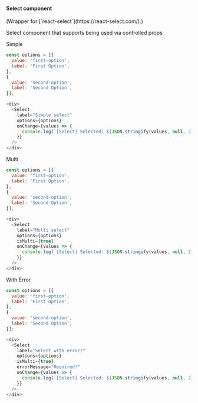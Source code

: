 #### Select component

<p class="f6">(Wrapper for [`react-select`](https://react-select.com/).)</p>

Select component that supports being used via controlled props

Simple
```js
const options = [{
  value: 'first-option',
  label: 'First Option',
},
{
  value: 'second-option',
  label: 'Second Option',
}];

<div>
  <Select
    label="Simple select"
    options={options}
    onChange={values => {
      console.log(`[Select] Selected: ${JSON.stringify(values, null, 2)}`)
    }}
  />
</div>
```

Multi

```js
const options = [{
  value: 'first-option',
  label: 'First Option',
},
{
  value: 'second-option',
  label: 'Second Option',
}];

<div>
  <Select
    label="Multi select"
    options={options}
    isMulti={true}
    onChange={values => {
      console.log(`[Select] Selected: ${JSON.stringify(values, null, 2)}`)
    }}
  />
</div>
```

With Error

```js
const options = [{
  value: 'first-option',
  label: 'First Option',
},
{
  value: 'second-option',
  label: 'Second Option',
}];

<div>
  <Select
    label="Select with error!"
    options={options}
    isMulti={true}
    errorMessage="Required!"
    onChange={values => {
      console.log(`[Select] Selected: ${JSON.stringify(values, null, 2)}`)
    }}
  />
</div>
```